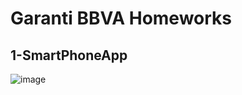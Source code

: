 # Garanti BBVA Homeworks
## 1-SmartPhoneApp
![image](https://github.com/uelagoz/GarantiBBVA-homeworks/assets/121491603/15362b73-3cfd-4736-9d5a-daf1ad599d5a)

